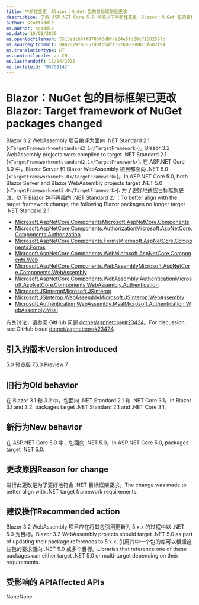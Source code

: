```yaml
---
title: 中断性变更：Blazor：NuGet 包的目标框架已更改
description: 了解 ASP.NET Core 5.0 中的以下中断性变更：Blazor：NuGet 包的目标框架已更改
author: scottaddie
ms.author: scaddie
ms.date: 10/01/2020
ms.openlocfilehash: 5515edc66ff9786f0d8f7e24e5fc28c71502567b
ms.sourcegitcommit: d8020797a6657d0fbbdff362b80300815f682f94
ms.translationtype: HT
ms.contentlocale: zh-CN
ms.lasthandoff: 11/24/2020
ms.locfileid: "95759142"
---
```

# <a name="blazor-target-framework-of-nuget-packages-changed"></a><span data-ttu-id="4b889-103">Blazor：NuGet 包的目标框架已更改</span><span class="sxs-lookup"><span data-stu-id="4b889-103">Blazor: Target framework of NuGet packages changed</span></span>

<span data-ttu-id="4b889-104">Blazor 3.2 WebAssembly 项目编译为面向 .NET Standard 2.1 (`<TargetFramework>netstandard2.1</TargetFramework>`)。</span><span class="sxs-lookup"><span data-stu-id="4b889-104">Blazor 3.2 WebAssembly projects were compiled to target .NET Standard 2.1 (`<TargetFramework>netstandard2.1</TargetFramework>`).</span></span> <span data-ttu-id="4b889-105">在 ASP.NET Core 5.0 中，Blazor Server 和 Blazor WebAssembly 项目都面向 .NET 5.0 (`<TargetFramework>net5.0</TargetFramework>`)。</span><span class="sxs-lookup"><span data-stu-id="4b889-105">In ASP.NET Core 5.0, both Blazor Server and Blazor WebAssembly projects target .NET 5.0 (`<TargetFramework>net5.0</TargetFramework>`).</span></span> <span data-ttu-id="4b889-106">为了更好地适应目标框架更改，以下 Blazor 包不再面向 .NET Standard 2.1：</span><span class="sxs-lookup"><span data-stu-id="4b889-106">To better align with the target framework change, the following Blazor packages no longer target .NET Standard 2.1:</span></span>

* [<span data-ttu-id="4b889-107">Microsoft.AspNetCore.Components</span><span class="sxs-lookup"><span data-stu-id="4b889-107">Microsoft.AspNetCore.Components</span></span>](https://www.nuget.org/packages/Microsoft.AspNetCore.Components)
* [<span data-ttu-id="4b889-108">Microsoft.AspNetCore.Components.Authorization</span><span class="sxs-lookup"><span data-stu-id="4b889-108">Microsoft.AspNetCore.Components.Authorization</span></span>](https://www.nuget.org/packages/Microsoft.AspNetCore.Components.Authorization)
* [<span data-ttu-id="4b889-109">Microsoft.AspNetCore.Components.Forms</span><span class="sxs-lookup"><span data-stu-id="4b889-109">Microsoft.AspNetCore.Components.Forms</span></span>](https://www.nuget.org/packages/Microsoft.AspNetCore.Components.Forms)
* [<span data-ttu-id="4b889-110">Microsoft.AspNetCore.Components.Web</span><span class="sxs-lookup"><span data-stu-id="4b889-110">Microsoft.AspNetCore.Components.Web</span></span>](https://www.nuget.org/packages/Microsoft.AspNetCore.Components.Web)
* [<span data-ttu-id="4b889-111">Microsoft.AspNetCore.Components.WebAssembly</span><span class="sxs-lookup"><span data-stu-id="4b889-111">Microsoft.AspNetCore.Components.WebAssembly</span></span>](https://www.nuget.org/packages/Microsoft.AspNetCore.Components.WebAssembly)
* [<span data-ttu-id="4b889-112">Microsoft.AspNetCore.Components.WebAssembly.Authentication</span><span class="sxs-lookup"><span data-stu-id="4b889-112">Microsoft.AspNetCore.Components.WebAssembly.Authentication</span></span>](https://www.nuget.org/packages/Microsoft.AspNetCore.Components.WebAssembly.Authentication)
* [<span data-ttu-id="4b889-113">Microsoft.JSInterop</span><span class="sxs-lookup"><span data-stu-id="4b889-113">Microsoft.JSInterop</span></span>](https://www.nuget.org/packages/Microsoft.JSInterop)
* [<span data-ttu-id="4b889-114">Microsoft.JSInterop.WebAssembly</span><span class="sxs-lookup"><span data-stu-id="4b889-114">Microsoft.JSInterop.WebAssembly</span></span>](https://www.nuget.org/packages/Microsoft.JSInterop.WebAssembly)
* [<span data-ttu-id="4b889-115">Microsoft.Authentication.WebAssembly.Msal</span><span class="sxs-lookup"><span data-stu-id="4b889-115">Microsoft.Authentication.WebAssembly.Msal</span></span>](https://www.nuget.org/packages/Microsoft.Authentication.WebAssembly.Msal)

<span data-ttu-id="4b889-116">有关讨论，请参阅 GitHub 问题 [dotnet/aspnetcore#23424](https://github.com/dotnet/aspnetcore/issues/23424)。</span><span class="sxs-lookup"><span data-stu-id="4b889-116">For discussion, see GitHub issue [dotnet/aspnetcore#23424](https://github.com/dotnet/aspnetcore/issues/23424).</span></span>

## <a name="version-introduced"></a><span data-ttu-id="4b889-117">引入的版本</span><span class="sxs-lookup"><span data-stu-id="4b889-117">Version introduced</span></span>

<span data-ttu-id="4b889-118">5.0 预览版 7</span><span class="sxs-lookup"><span data-stu-id="4b889-118">5.0 Preview 7</span></span>

## <a name="old-behavior"></a><span data-ttu-id="4b889-119">旧行为</span><span class="sxs-lookup"><span data-stu-id="4b889-119">Old behavior</span></span>

<span data-ttu-id="4b889-120">在 Blazor 3.1 和 3.2 中，包面向 .NET Standard 2.1 和 .NET Core 3.1。</span><span class="sxs-lookup"><span data-stu-id="4b889-120">In Blazor 3.1 and 3.2, packages target .NET Standard 2.1 and .NET Core 3.1.</span></span>

## <a name="new-behavior"></a><span data-ttu-id="4b889-121">新行为</span><span class="sxs-lookup"><span data-stu-id="4b889-121">New behavior</span></span>

<span data-ttu-id="4b889-122">在 ASP.NET Core 5.0 中，包面向 .NET 5.0。</span><span class="sxs-lookup"><span data-stu-id="4b889-122">In ASP.NET Core 5.0, packages target .NET 5.0.</span></span>

## <a name="reason-for-change"></a><span data-ttu-id="4b889-123">更改原因</span><span class="sxs-lookup"><span data-stu-id="4b889-123">Reason for change</span></span>

<span data-ttu-id="4b889-124">进行此更改是为了更好地符合 .NET 目标框架要求。</span><span class="sxs-lookup"><span data-stu-id="4b889-124">The change was made to better align with .NET target framework requirements.</span></span>

## <a name="recommended-action"></a><span data-ttu-id="4b889-125">建议操作</span><span class="sxs-lookup"><span data-stu-id="4b889-125">Recommended action</span></span>

<span data-ttu-id="4b889-126">Blazor 3.2 WebAssembly 项目应在将其包引用更新为 5.x.x 的过程中以 .NET 5.0 为目标。</span><span class="sxs-lookup"><span data-stu-id="4b889-126">Blazor 3.2 WebAssembly projects should target .NET 5.0 as part of updating their package references to 5.x.x.</span></span> <span data-ttu-id="4b889-127">引用其中一个包的库可以根据这些包的要求面向 .NET 5.0 或多个目标。</span><span class="sxs-lookup"><span data-stu-id="4b889-127">Libraries that reference one of these packages can either target .NET 5.0 or multi-target depending on their requirements.</span></span>

## <a name="affected-apis"></a><span data-ttu-id="4b889-128">受影响的 API</span><span class="sxs-lookup"><span data-stu-id="4b889-128">Affected APIs</span></span>

<span data-ttu-id="4b889-129">None</span><span class="sxs-lookup"><span data-stu-id="4b889-129">None</span></span>

<!--

### Category

ASP.NET Core

### Affected APIs

Not detectable via API analysis

-->
